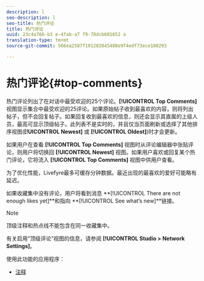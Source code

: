 ```yaml
---
description: l
seo-description: l
seo-title: 热门评论
title: 热门评论
uuid: 23c4a766-b3 e-4fab-a7 f9-78dcb601652 a
translation-type: tm+mt
source-git-commit: 566ea2587f101202045488e9f4edf73ece100293

---
```



# 热门评论{#top-comments}

热门评论列出了在对话中最受欢迎的25个评论。**[!UICONTROL Top Comments]** 视图显示集合中最受欢迎的25评论。如果原始帖子收到最喜欢的内容，则将列出帖子，但不会回复帖子。如果回复收到最喜欢的信息，则还会显示其直属的上级人员，最高可显示顶级帖子。此列表不是实时的，并且仅当页面刷新或选择了其他排序视图(**[!UICONTROL Newest]** 或 **[!UICONTROL Oldest]**)时才会更新。

如果用户在查看 **[!UICONTROL Top Comments]** 视图时从评论编辑器中张贴评论，则用户将切换回 **[!UICONTROL Newest]** 视图。如果用户喜欢或回复某个热门评论，它将流入 **[!UICONTROL Top Comments]** 视图中供用户查看。

为了优化性能，Livefyre最多可缓存分钟数据。最近出现的最喜欢的爱好可能略有延迟。

如果收藏集中没有评论，用户将看到消息 **[!UICONTROL There are not enough likes yet]**和指向 **[!UICONTROL See what’s new]**链接。

>[!NOTE]
>
>顶级注释和热点线不能包含在同一收藏集中。

有关启用“顶级评论”视图的信息，请参阅 **[!UICONTROL Studio > Network Settings]**。

使用此功能的应用程序：

* [注释](/help/using/c-about-apps/c-comments/c-comments.md)


